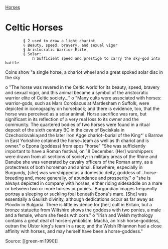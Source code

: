 [Horses](horses.md)
# Celtic Horses
			§ 2 used to draw a light chariot
			§ Beauty, speed, bravery, and sexual vigor
			§ Aristocratic Warrior Elite
			§ Solar: 
				□ Sufficient speed and prestige to carry the sky-god into battle 
Coins show "a single horse, a chariot wheel and a great spoked solar disc in the sky


o "The horse was revered in the Celtic world for its beauty, speed, bravery and sexual vigor, and this animal became a symbol of the aristocratic warrior elite of Celtic society..."
o "Many cults were associated with horses: warrior-gods, such as Mars Corotiacus at Martlesham n Suffolk, were depicted in iconography  on horseback; and there is evidence, too, that the horse was perceived as a solar animal. Horse sacrifice was rare, but significant in its reflection of a very real loss to its owner and the community. The quartered bodies of two horses were found in a ritual deposit of the sixth century BC in the cave of Byciskala in Czechoslovakia;and the later Iron Agge chariot−burial of the King^′ s Barrow in East Yorkshire cotained the horse−team as well as th chariot and is owner."
o Epona (goddess) from epos "horse" "She was sufficiently important to have a Roman festival, on 18 December. [Her] worshippers were drawn from all sections of society: in military areas of the Rhine and Danube she was venerated by cavalry officers of the Roman army, as a protectress of both horseman and animal. Elsewhere, especially in Burgundy, [she] was worshipped as a domestic deity, goddess of...horse-breeding and, more generally, of abundance and prosperity."
o "she is always depicted in company with horses, either riding sidesaddle on a mare or between two or more horses or ponies...Burgundian images frequently portray a sleeping or suckling foal beneath Epona's mare. [She] was essentially a Gaulish divinity, although dedications occur as far away as Plovdiv in Bulgaria. There is little evidence for [her] cult in Britain, but a bronze statuette from Wiltshire shows the goddess with two ponies, a male and a female, whom she feeds wth corn."
o "Irish and Welsh mythology contains a great deal of horse-symbolism: Macha, an Irish horse-goddess, outran the Ulster king's team in a race; and the Welsh Rhiannon had a close affinity with horses, and may herself have been a horse-goddess."


Source: [[green-mi1990]]

